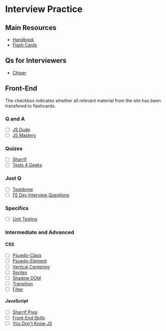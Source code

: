 # Interview Practice

## Main Resources
* [Handbook](https://frontendmasters.com/books/front-end-handbook/2017/practice/interview-q.html)
* [Flash Cards](https://codecode.ninja/cards)

## Qs for Interviewers
* [Chiper](https://github.com/ChiperSoft/InterviewThis)

## Front-End

The checkbox indicates whether all relevant material from the site has been transfered to flashcards.

### Q and A
- [ ] [JS Dude](http://thatjsdude.com/interview)
- [ ] [JS Mastery](https://medium.com/javascript-scene/10-interview-questions-every-javascript-developer-should-know-6fa6bdf5ad95)

### Quizes
- [ ] [Sharrif](http://davidshariff.com/quiz/)
- [ ] [Tests 4 Geeks](https://tests4geeks.com/html-css-javascript/?utm_campaign=quora&utm_content=what-types-of-questions-are-asked-in-front-end-developer-interviews&utm_medium=referral&utm_source=quora.com)

### Just Q
- [ ] [Testdome](https://www.testdome.com/for-developers)
- [ ] [FE Dev Interview Questions](http://h5bp.github.io/Front-end-Developer-Interview-Questions/)

### Specifics
- [ ] [Unit Testing](https://stackoverflow.com/questions/61400/what-makes-a-good-unit-test)

### Intermediate and Advanced

#### CSS
- [ ] [Psuedo-Class](https://www.smashingmagazine.com/2011/03/how-to-use-css3-pseudo-classes/)
- [ ] [Psuedo-Element](http://nicolasgallagher.com/an-introduction-to-css-pseudo-element-hacks/)
- [ ] [Vertical Centering](http://vanseodesign.com/css/vertical-centering/)
- [ ] [Sprites](https://www.smashingmagazine.com/2009/04/the-mystery-of-css-sprites-techniques-tools-and-tutorials/)
- [ ] [Shadow DOM](https://www.w3.org/TR/shadow-dom/#introduction)
- [ ] [Transition](https://blog.alexmaccaw.com/css-transitions)
- [ ] [Filter](https://www.html5rocks.com/en/tutorials/filters/understanding-css/)

#### JavaScript
- [ ] [Sharrif Prep](http://davidshariff.com/blog/preparing-for-a-front-end-web-development-interview-in-2017/)
- [ ] [Front-End Skills](https://medium.freecodecamp.org/cracking-the-front-end-interview-9a34cd46237)
- [ ] [You Don't Know JS](https://github.com/getify/You-Dont-Know-JS)
